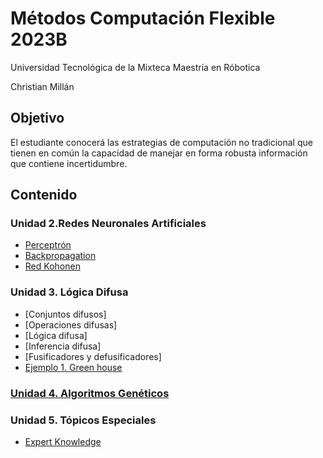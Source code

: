 # Métodos Computación Flexible 2023B

Universidad Tecnológica de la Mixteca
Maestría en Róbotica

Christian Millán

## Objetivo

El estudiante conocerá las estrategias de computación no tradicional que tienen en común la capacidad de manejar en forma robusta información que contiene incertidumbre.

## Contenido

### Unidad 2.Redes Neuronales Artificiales

* [Perceptrón](./L02-1_perceptron/README.md)
* [Backpropagation](./L02-NNets/README.md)
* [Red Kohonen](./L02-3_SOM/README.md)
  
### Unidad 3. Lógica Difusa

* [Conjuntos difusos]
* [Operaciones difusas]
* [Lógica difusa]
* [Inferencia difusa]
* [Fusificadores y defusificadores]
* [Ejemplo 1. Green house](./L03_fuzzy_logic/code/greenhouse.ipynb)

### [Unidad 4. Algoritmos Genéticos]()

### Unidad 5. Tópicos Especiales

* [Expert Knowledge](./L05_topic/49.5_expert_knowledge.ipynb)